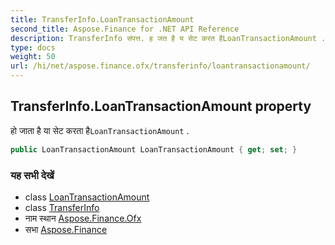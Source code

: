 ```yaml
---
title: TransferInfo.LoanTransactionAmount
second_title: Aspose.Finance for .NET API Reference
description: TransferInfo संपत्त. ह जत है य सेट करत हैLoanTransactionAmount .
type: docs
weight: 50
url: /hi/net/aspose.finance.ofx/transferinfo/loantransactionamount/
---
```

## TransferInfo.LoanTransactionAmount property

हो जाता है या सेट करता है`LoanTransactionAmount` .

```csharp
public LoanTransactionAmount LoanTransactionAmount { get; set; }
```

### यह सभी देखें

* class [LoanTransactionAmount](../../loantransactionamount/)
* class [TransferInfo](../)
* नाम स्थान [Aspose.Finance.Ofx](../../transferinfo/)
* सभा [Aspose.Finance](../../../)


